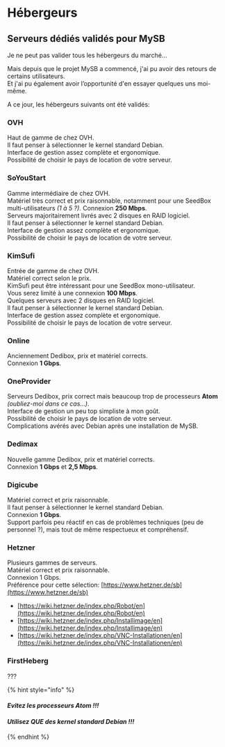 # Hébergeurs

## Serveurs dédiés validés pour MySB

Je ne peut pas valider tous les hébergeurs du marché...

Mais depuis que le projet MySB a commencé, j'ai pu avoir des retours de certains utilisateurs.  
Et j'ai pu également avoir l’opportunité d'en essayer quelques uns moi-même.

A ce jour, les hébergeurs suivants ont été validés:

### OVH

Haut de gamme de chez OVH.  
Il faut penser à sélectionner le kernel standard Debian.  
Interface de gestion assez complète et ergonomique.  
Possibilité de choisir le pays de location de votre serveur.

### SoYouStart

Gamme intermédiaire de chez OVH.  
Matériel très correct et prix raisonnable, notamment pour une SeedBox multi-utilisateurs _\(1 à 5 ?\)_. Connexion **250 Mbps**.  
Serveurs majoritairement livrés avec 2 disques en RAID logiciel.  
Il faut penser à sélectionner le kernel standard Debian.  
Interface de gestion assez complète et ergonomique.  
Possibilité de choisir le pays de location de votre serveur.

### KimSufi

Entrée de gamme de chez OVH.  
Matériel correct selon le prix.  
KimSufi peut être intéressant pour une SeedBox mono-utilisateur.  
Vous serez limité à une connexion **100 Mbps**.  
Quelques serveurs avec 2 disques en RAID logiciel.  
Il faut penser à sélectionner le kernel standard Debian.  
Interface de gestion assez complète et ergonomique.  
Possibilité de choisir le pays de location de votre serveur.

### Online

Anciennement Dedibox, prix et matériel corrects.  
Connexion **1 Gbps**.

### OneProvider

Serveurs Dedibox, prix correct mais beaucoup trop de processeurs **Atom** _\(oubliez-moi dans ce cas...\)_.   
Interface de gestion un peu top simpliste à mon goût.  
Possibilité de choisir le pays de location de votre serveur.  
Complications avérés avec Debian après une installation de MySB.

### Dedimax

Nouvelle gamme Dedibox, prix et matériel corrects.  
Connexion **1 Gbps** et **2,5 Mbps**.

### Digicube

Matériel correct et prix raisonnable.  
Il faut penser à sélectionner le kernel standard Debian.  
Connexion **1 Gbps**.  
Support parfois peu réactif en cas de problèmes techniques \(peu de personnel ?\), mais tout de même respectueux et compréhensif.

### Hetzner

Plusieurs gammes de serveurs.  
Matériel correct et prix raisonnable.  
Connexion 1 Gbps.  
Préférence pour cette sélection: [https://www.hetzner.de/sb](https://www.hetzner.de/sb)

* [https://wiki.hetzner.de/index.php/Robot/en](https://wiki.hetzner.de/index.php/Robot/en)
* [https://wiki.hetzner.de/index.php/Installimage/en](https://wiki.hetzner.de/index.php/Installimage/en)
* [https://wiki.hetzner.de/index.php/VNC-Installationen/en](https://wiki.hetzner.de/index.php/VNC-Installationen/en)

### FirstHeberg

???

{% hint style="info" %}
#### _Evitez les processeurs **Atom** !!!_

#### _Utilisez **QUE** des **kernel standard** Debian !!!_
{% endhint %}




